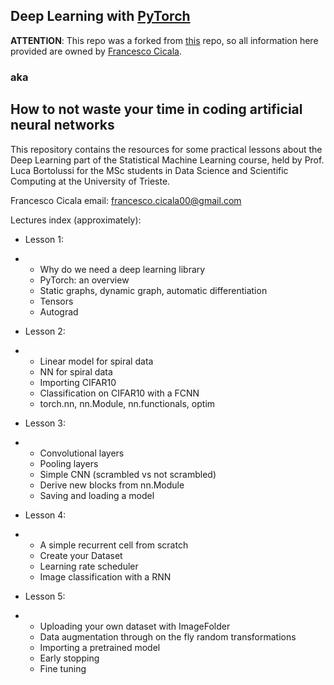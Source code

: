## Deep Learning with [PyTorch](https://pytorch.org/docs/stable/index.html)

**ATTENTION**: This repo was a forked from [this](hhttps://github.com/francescocicala/deep-learning-with-pytorch) repo, so all information here provided are owned by [Francesco Cicala](https://github.com/francescocicala).

### aka
## How to not waste your time in coding artificial neural networks

This repository contains the resources for some practical lessons about the Deep Learning part of the Statistical Machine Learning course, held by Prof. Luca Bortolussi for the MSc students in Data Science and Scientific Computing at the University of Trieste.

Francesco Cicala email: francesco.cicala00@gmail.com

Lectures index (approximately):

- Lesson 1:
- - Why do we need a deep learning library
  - PyTorch: an overview
  - Static graphs, dynamic graph, automatic differentiation
  - Tensors
  - Autograd

- Lesson 2:
- - Linear model for spiral data
  - NN for spiral data
  - Importing CIFAR10
  - Classification on CIFAR10 with a FCNN
  - torch.nn, nn.Module, nn.functionals, optim

- Lesson 3:
- - Convolutional layers
  - Pooling layers
  - Simple CNN (scrambled vs not scrambled)
  - Derive new blocks from nn.Module
  - Saving and loading a model

- Lesson 4:
- - A simple recurrent cell from scratch
  - Create your Dataset
  - Learning rate scheduler
  - Image classification with a RNN
  
- Lesson 5:
- - Uploading your own dataset with ImageFolder
  - Data augmentation through on the fly random transformations
  - Importing a pretrained model
  - Early stopping
  - Fine tuning
